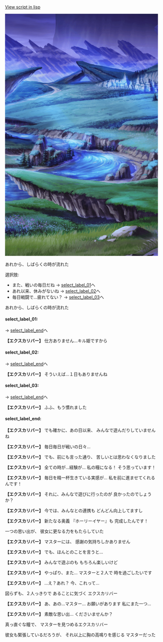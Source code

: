 [View script in lisp](../scripts/10115204.txt)

![plain_night.png](../images/backgrounds/plain_night.png)

あれから、しばらくの時が流れた

選択肢:
- また、戦いの毎日だね → [select_label_01](#select_label_01)へ
- あれ以来、休みがないね → [select_label_02](#select_label_02)へ
- 毎日戦闘で…疲れてない？ → [select_label_03](#select_label_03)へ

あれから、しばらくの時が流れた

#### select_label_01:
 → [select_label_end](#select_label_end)へ

**【エクスカリバー】**
仕方ありません…キル姫ですから

#### select_label_02:
 → [select_label_end](#select_label_end)へ

**【エクスカリバー】**
そういえば…１日もありませんね

#### select_label_03:
 → [select_label_end](#select_label_end)へ

**【エクスカリバー】**
ふふ、もう慣れました

#### select_label_end:

**【エクスカリバー】**
でも確かに、あの日以来、
みんなで遊んだりしていませんね

**【エクスカリバー】**
毎日毎日が戦いの日々…

**【エクスカリバー】**
でも、前にも言った通り、
苦しいとは思わなくなりました

**【エクスカリバー】**
全ての時が…経験が…
私の糧になる！
そう思っています！

**【エクスカリバー】**
毎日を精一杯生きている実感が…
私を前に進ませてくれるんです！

**【エクスカリバー】**
それに、みんなで遊びに行ったのが
良かったのでしょうか？

**【エクスカリバー】**
今では、みんなとの連携も
どんどん向上してますし

**【エクスカリバー】**
新たなる奥義
『ホーリーイヤー』も
完成したんです！

一つの思い出が、
彼女に更なる力をもたらしていた

**【エクスカリバー】**
マスターには、
感謝の気持ちしかありません

**【エクスカリバー】**
でも、ほんとのことを言うと…

**【エクスカリバー】**
みんなで遊ぶのも
もちろん楽しいけど

**【エクスカリバー】**
やっぱり、また…
マスターと２人で
時を過ごしたいです

**【エクスカリバー】**
…え？あれ？
今、これって…

図らずも、２人っきりで
あることに気づく
エクスカリバー

**【エクスカリバー】**
あ、あの…マスター…
お願いがあります
私にまた一つ…

**【エクスカリバー】**
素敵な思い出…
くださいませんか？

真っ直ぐな瞳で、
マスターを見つめるエクスカリバー

彼女も緊張しているだろうが、
それ以上に胸の高鳴りを感じる
マスターだった
